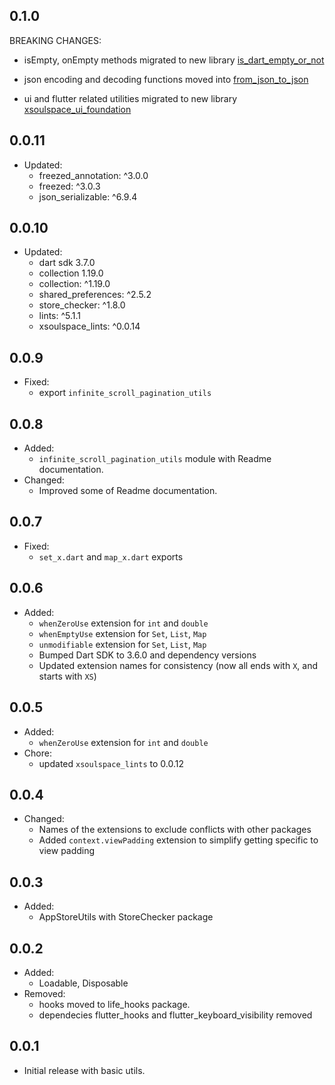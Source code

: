 ## 0.1.0

BREAKING CHANGES:

- isEmpty, onEmpty methods migrated to new library [is_dart_empty_or_not](https://pub.dev/packages/is_dart_empty_or_not)
- json encoding and decoding functions moved into [from_json_to_json](https://pub.dev/packages/from_json_to_json)

- ui and flutter related utilities migrated to new library [xsoulspace_ui_foundation]()

## 0.0.11

- Updated:
  - freezed_annotation: ^3.0.0
  - freezed: ^3.0.3
  - json_serializable: ^6.9.4

## 0.0.10

- Updated:
  - dart sdk 3.7.0
  - collection 1.19.0
  - collection: ^1.19.0
  - shared_preferences: ^2.5.2
  - store_checker: ^1.8.0
  - lints: ^5.1.1
  - xsoulspace_lints: ^0.0.14

## 0.0.9

- Fixed:
  - export `infinite_scroll_pagination_utils`

## 0.0.8

- Added:
  - `infinite_scroll_pagination_utils` module with Readme documentation.
- Changed:
  - Improved some of Readme documentation.

## 0.0.7

- Fixed:
  - `set_x.dart` and `map_x.dart` exports

## 0.0.6

- Added:
  - `whenZeroUse` extension for `int` and `double`
  - `whenEmptyUse` extension for `Set`, `List`, `Map`
  - `unmodifiable` extension for `Set`, `List`, `Map`
  - Bumped Dart SDK to 3.6.0 and dependency versions
  - Updated extension names for consistency (now all ends with `X`, and starts with `XS`)

## 0.0.5

- Added:
  - `whenZeroUse` extension for `int` and `double`
- Chore:
  - updated `xsoulspace_lints` to 0.0.12

## 0.0.4

- Changed:
  - Names of the extensions to exclude conflicts with other packages
  - Added `context.viewPadding` extension to simplify getting specific to view padding

## 0.0.3

- Added:
  - AppStoreUtils with StoreChecker package

## 0.0.2

- Added:
  - Loadable, Disposable
- Removed:
  - hooks moved to life_hooks package.
  - dependecies flutter_hooks and flutter_keyboard_visibility removed

## 0.0.1

- Initial release with basic utils.
